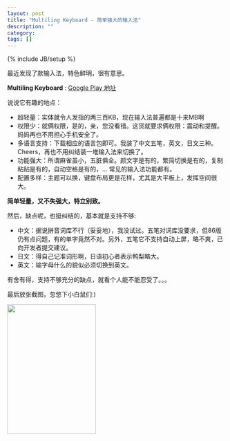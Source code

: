 ```yaml
---
layout: post
title: "Multiling Keyboard - 简单强大的输入法"
description: ""
category: 
tags: []
---
```

{% include JB/setup %}

最近发现了款输入法，特色鲜明，很有意思。

__Multiling Keyboard__ : [Google Play 地址](https://play.google.com/store/apps/details?id=kl.ime.oh)

说说它有趣的地点：

+ 超轻量：实体就令人发指的两三百KB，现在输入法普遍都是十来MB啊 
+ 权限少：就俩权限，是的，亲，您没看错。这货就要求俩权限：震动和提醒。妈妈再也不用担心手机安全了。
+ 多语言支持：下载相应的语言包即可。我装了中文五笔，英文，日文三种。 Cheers，再也不用纠结装一堆输入法来切换了。
+ 功能强大：所谓麻雀虽小，五脏俱全。颜文字是有的，繁简切换是有的，复制粘贴是有的，自动空格是有的，... 常见的输入法功能都有。
+ 配置多样：主题可以换，键盘布局更是花样，尤其是大平板上，发挥空间很大。

__简单轻量，又不失强大，特立别致。__

然后，缺点呢，也挺纠结的，基本就是支持不够:

+ 中文：据说拼音词库不行（妥妥地），我没试过。五笔对词库没要求，但86版仍有点问题，有的单字竟然不对。另外，五笔它不支持自动上屏，略不爽，已向开发者提交建议。
+ 日文：得自己记准词形啊，日语初心者表示鸭梨略大。
+ 英文：输字母什么的貌似必须切换到英文。

有舍有得，支持不够充分的缺点，就看个人能不能忍受了。。。

最后放张截图，忽悠下小白鼠们:) 

<img src="{{ site.url }}/assets/images/Screenshot_2014-01-24-10-20-04.png" align="middle" width="205" height="300" />
